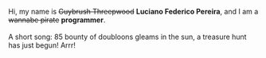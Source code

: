 Hi, my name is ~~Guybrush Threepwood~~ **Luciano Federico Pereira**, and I am a ~~wannabe pirate~~ **programmer**.<br><br>A short song: 85 bounty of doubloons gleams in the sun, a treasure hunt has just begun! Arrr!

